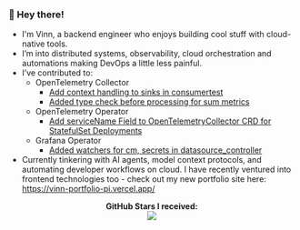 ### 👋 Hey there!

- I'm Vinn, a backend engineer who enjoys building cool stuff with cloud-native tools.
- I’m into distributed systems, observability, cloud orchestration and automations making DevOps a little less painful.
- I’ve contributed to:
  - OpenTelemetry Collector
     - [Add context handling to sinks in consumertest](https://github.com/open-telemetry/opentelemetry-collector/pull/13048)
     - [Added type check before processing for sum metrics](https://github.com/open-telemetry/opentelemetry-collector/pull/13780)
  - OpenTelemetry Operator
     - [Add serviceName Field to OpenTelemetryCollector CRD for StatefulSet Deployments](https://github.com/open-telemetry/opentelemetry-operator/pull/4041)
  - Grafana Operator
      - [Added watchers for cm, secrets in datasource_controller](https://github.com/grafana/grafana-operator/pull/2178)
- Currently tinkering with AI agents, model context protocols, and automating developer workflows on cloud. I have recently ventured into frontend technologies too - check out my new portfolio site here: https://vinn-portfolio-pi.vercel.app/

<p align="center">
  <b>GitHub Stars I received:</b><br/>
  <img src="https://img.shields.io/github/stars/vignesh-codes?affiliations=OWNER&style=social" />
</p>
